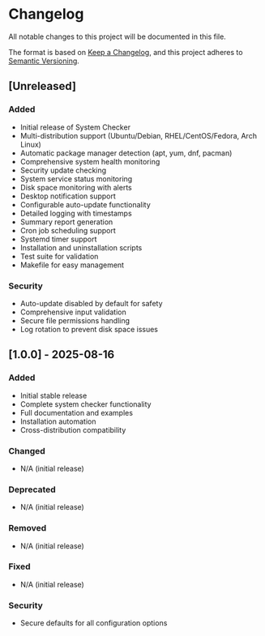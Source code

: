 # Changelog

All notable changes to this project will be documented in this file.

The format is based on [Keep a Changelog](https://keepachangelog.com/en/1.0.0/),
and this project adheres to [Semantic Versioning](https://semver.org/spec/v2.0.0.html).

## [Unreleased]

### Added
- Initial release of System Checker
- Multi-distribution support (Ubuntu/Debian, RHEL/CentOS/Fedora, Arch Linux)
- Automatic package manager detection (apt, yum, dnf, pacman)
- Comprehensive system health monitoring
- Security update checking
- System service status monitoring
- Disk space monitoring with alerts
- Desktop notification support
- Configurable auto-update functionality
- Detailed logging with timestamps
- Summary report generation
- Cron job scheduling support
- Systemd timer support
- Installation and uninstallation scripts
- Test suite for validation
- Makefile for easy management

### Security
- Auto-update disabled by default for safety
- Comprehensive input validation
- Secure file permissions handling
- Log rotation to prevent disk space issues

## [1.0.0] - 2025-08-16

### Added
- Initial stable release
- Complete system checker functionality
- Full documentation and examples
- Installation automation
- Cross-distribution compatibility

### Changed
- N/A (initial release)

### Deprecated
- N/A (initial release)

### Removed
- N/A (initial release)

### Fixed
- N/A (initial release)

### Security
- Secure defaults for all configuration options
